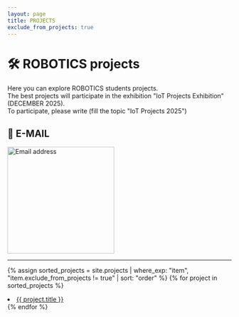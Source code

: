 ```yaml
---
layout: page
title: PROJECTS
exclude_from_projects: true
---
```


# 🛠️ ROBOTICS projects
Here you can explore ROBOTICS students projects.<br>
The best projects will participate in the exhibition "IoT Projects Exhibition" (DECEMBER 2025).<br>
To participate, please write (fill the topic "IoT Projects 2025")

## 📨 E-MAIL  <!-- e-mail -->

  <div class="card">
     <img src="https://lab-rnu-lv.github.io/lab/assets/images/email.jpg" alt="Email address" width="240">
  </div>

---

{% assign sorted_projects = site.projects | where_exp: "item", "item.exclude_from_projects != true" | sort: "order" %}
{% for project in sorted_projects %}
  <li>
    <a href="{{ project.url | relative_url }}">{{ project.title }}</a>
  </li>
{% endfor %}
